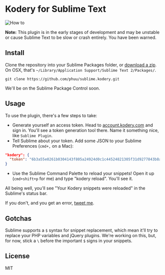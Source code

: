 # Kodery for Sublime Text

![How to](http://f.cl.ly/items/3y1b0D3o1R1C261X0Z3H/kodery-sublime.gif)

**Note:** This plugin is in the early stages of development and may be unstable or cause Sublime Text to be slow or crash entirely. You have been warned.

## Install

Clone the repository into your Sublime Packages folder, or [download a zip](https://github.com/phuu/sublime.kodery/releases). On OSX, that's `~/Library/Application Support/Sublime Text 2/Packages/`.


```
git clone https://github.com/phuu/sublime.kodery.git
```

We'll be on the Sublime Package Control soon.

## Usage

To use the plugin, there's a few steps to take:

* Generate yourself an access token. Head to [account.kodery.com](http://account.kodery.com) and sign in. You'll see a token generation tool there. Name it something nice, like `Sublime Plugin`.
* Tell Sublime about your token. Add some JSON to your Sublime Preferences (`cmd+,` on a Mac):

```json
"kodery": {
  "token": "6b3a55e0261b0304143f805a24924d0c1c44524821305f31d9277843b8a10f4e"
}
```
* Use the Sublime Command Palette to reload your snippets! Open it up (`cmd+shift+p` for me) and type "kodery reload". You'll see it.

All being well, you'll see "Your Kodery snippets were reloaded" in the Sublime's status bar.

If you don't, and you get an error, [tweet me](http://twitter.com/phuunet).

## Gotchas

Sublime supports a `$` syntax for snippet replacement, which mean it'll try to replace your PHP variables and jQuery plugins. We're working on this, but, for now, stick a `\` before the important `$` signs in your snippets.

## License

MIT